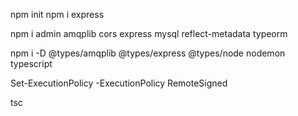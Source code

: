 npm init
npm i express

npm i admin amqplib cors express mysql reflect-metadata typeorm

npm i -D @types/amqplib @types/express @types/node nodemon typescript

Set-ExecutionPolicy -ExecutionPolicy RemoteSigned

tsc



